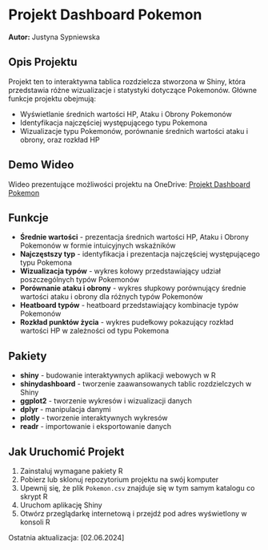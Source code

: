 # Projekt Dashboard Pokemon
**Autor:** Justyna Sypniewska

## Opis Projektu
Projekt ten to interaktywna tablica rozdzielcza stworzona w Shiny, która przedstawia różne wizualizacje i statystyki dotyczące Pokemonów. Główne funkcje projektu obejmują:
- Wyświetlanie średnich wartości HP, Ataku i Obrony Pokemonów
- Identyfikacja najczęściej występującego typu Pokemona
- Wizualizacje typu Pokemonów, porównanie średnich wartości ataku i obrony, oraz rozkład HP

## Demo Wideo
Wideo prezentujące możliwości projektu na OneDrive: [Projekt Dashboard Pokemon](https://uam-my.sharepoint.com/:v:/r/personal/jussyp1_st_amu_edu_pl/Documents/ProjektDashboard/2024-06-02%2002-44-45.mkv?csf=1&web=1&nav=eyJyZWZlcnJhbEluZm8iOnsicmVmZXJyYWxBcHAiOiJPbmVEcml2ZUZvckJ1c2luZXNzIiwicmVmZXJyYWxBcHBQbGF0Zm9ybSI6IldlYiIsInJlZmVycmFsTW9kZSI6InZpZXciLCJyZWZlcnJhbFZpZXciOiJNeUZpbGVzTGlua0NvcHkifX0&e=EWBb8v)

## Funkcje 
- **Średnie wartości** - prezentacja średnich wartości HP, Ataku i Obrony Pokemonów w formie intuicyjnych wskaźników
- **Najczęstszy typ** - identyfikacja i prezentacja najczęściej występującego typu Pokemona
- **Wizualizacja typów** - wykres kołowy przedstawiający udział poszczególnych typów Pokemonów
- **Porównanie ataku i obrony** - wykres słupkowy porównujący średnie wartości ataku i obrony dla różnych typów Pokemonów
- **Heatboard typów** - heatboard przedstawiający kombinacje typów Pokemonów
- **Rozkład punktów życia** - wykres pudełkowy pokazujący rozkład wartości HP w zależności od typu Pokemona

## Pakiety
- **shiny** - budowanie interaktywnych aplikacji webowych w R
- **shinydashboard** - tworzenie zaawansowanych tablic rozdzielczych w Shiny
- **ggplot2** - tworzenie wykresów i wizualizacji danych
- **dplyr** - manipulacja danymi
- **plotly** - tworzenie interaktywnych wykresów
- **readr** - importowanie i eksportowanie danych

## Jak Uruchomić Projekt

1. Zainstaluj wymagane pakiety R
2. Pobierz lub sklonuj repozytorium projektu na swój komputer
3. Upewnij się, że plik `Pokemon.csv` znajduje się w tym samym katalogu co skrypt R
4. Uruchom aplikację Shiny
5. Otwórz przeglądarkę internetową i przejdź pod adres wyświetlony w konsoli R

Ostatnia aktualizacja: [02.06.2024]
